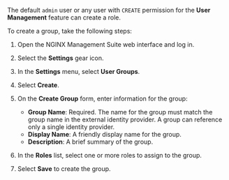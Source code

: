 The default `admin` user or any user with `CREATE` permission for the **User Management** feature can create a role.

To create a group, take the following steps:

1. Open the NGINX Management Suite web interface and log in.
2. Select the **Settings** gear icon.
3. In the **Settings** menu, select **User Groups**.
4. Select **Create**.
5. On the **Create Group** form, enter information for the group:

   - **Group Name**: Required. The name for the group must match the group name in the external identity provider. A group can reference only a single identity provider.
   - **Display Name**: A friendly display name for the group.
   - **Description**: A brief summary of the group.

6. In the **Roles** list, select one or more roles to assign to the group.
7. Select **Save** to create the group.

<!-- Do not remove. Keep this code at the bottom of the include -->
<!-- DOCS-1027 -->